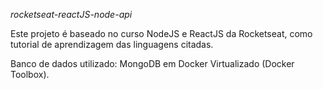 *rocketseat-reactJS-node-api*

Este projeto é baseado no curso NodeJS e ReactJS da Rocketseat, como tutorial de aprendizagem das linguagens citadas.

Banco de dados utilizado: MongoDB em Docker Virtualizado (Docker Toolbox).

